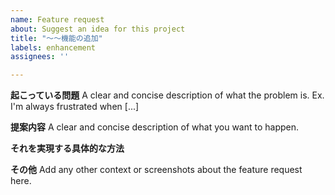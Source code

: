 ```yaml
---
name: Feature request
about: Suggest an idea for this project
title: "～～機能の追加"
labels: enhancement
assignees: ''

---
```


**起こっている問題**
A clear and concise description of what the problem is. Ex. I'm always frustrated when [...]

**提案内容**
A clear and concise description of what you want to happen.

**それを実現する具体的な方法**

**その他**
Add any other context or screenshots about the feature request here.

